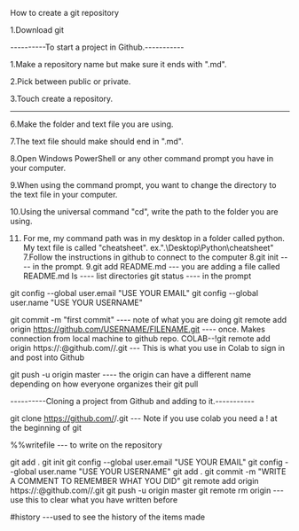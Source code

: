 How to create a git repository

1.Download git

----------To start a project in Github.-----------

1.Make a repository name but make sure it ends with ".md".

2.Pick between public or private.

3.Touch create a repository.


--------
6.Make the folder and text file you are using.

7.The text file should make should end in ".md".

8.Open Windows PowerShell or any other command prompt you have in your computer.

9.When using the command prompt, you want to change the directory to the text file in your computer.

10.Using the universal command "cd", write the path to the folder you are using.

11. For me, my command path was in my desktop in a folder called python. My text file is called "cheatsheet". ex.".\Desktop\Python\cheatsheet\"
7.Follow the instructions in github to connect to the computer
8.git init  ----  in the prompt.
9.git add README.md --- you are adding a file called README.md
ls  ---- list directories
git status ---- in the prompt

git config --global user.email "USE YOUR EMAIL"
git config --global user.name "USE YOUR USERNAME"

git commit -m "first commit" ---- note of what you are doing
git remote add origin https://github.com/USERNAME/FILENAME.git   ---- once. Makes connection from local machine to github repo.
COLAB--!git remote add origin https://<UserName>:<Password>@github.com/<UserName>/<Name-Repository>.git  --- This is what you use in Colab to sign in and post into Github

git push -u origin master ---- the origin can have a different name depending on how everyone organizes their
git pull

----------Cloning a project from Github and adding to it.-----------

git clone https://github.com/<username>/<name-of-repository>.git  --- Note if you use colab you need a ! at the beginning of git

%%writefile <FileName> --- to write on the repository

git add .
git init
git config --global user.email "USE YOUR EMAIL"
git config --global user.name "USE YOUR USERNAME"
git add .
git commit -m "WRITE A COMMENT TO REMEMBER WHAT YOU DID"
git remote add origin https://<UserName>:<Password>@github.com/<UserName>/<Name-Repository>.git
git push -u origin master
git remote rm origin --- use this to clear what you have written before


#history ---used to see the history of the items made
